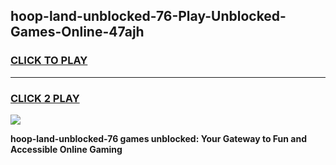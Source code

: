 
## hoop-land-unblocked-76-Play-Unblocked-Games-Online-47ajh
<h3>
<a href="https://premium76.site?title=hoop-land-unblocked-76&ref=25A">CLICK TO PLAY</a></h3>
<hr>

<h3>
<a href="https://premium76.site?title=hoop-land-unblocked-76&ref=25A">CLICK 2 PLAY</a>
  
</h3>

<a href="https://premium76.site?title=hoop-land-unblocked-76&ref=25A"><img src="https://clearcache.store/games.png"></a>


**hoop-land-unblocked-76 games unblocked: Your Gateway to Fun and Accessible Online Gaming**
